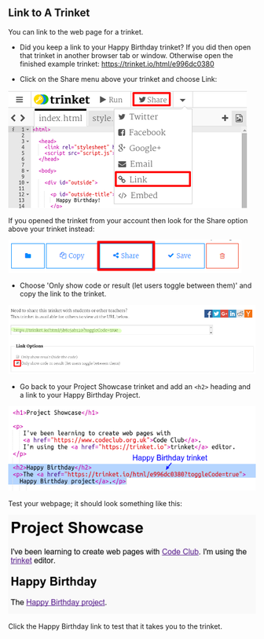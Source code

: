 ## Link to A Trinket

You can link to the web page for a trinket.

+ Did you keep a link to your Happy Birthday trinket? If you did then open that trinket in another browser tab or window. Otherwise open the finished example trinket: <https://trinket.io/html/e996dc0380>

+ Click on the Share menu above your trinket and choose Link:

![截屏](images/showcase-share1.png)

If you opened the trinket from your account then look for the Share option above your trinket instead:

![截屏](images/showcase-share2.png)

+ Choose 'Only show code or result (let users toggle between them)' and copy the link to the trinket. 

![截图](images/showcase-get-link.png)

+ Go back to your Project Showcase trinket and add an `<h2>` heading and a link to your Happy Birthday Project.

![截屏](images/showcase-link-trinket.png)

Test your webpage; it should look something like this:

![截屏](images/showcase-link-output.png)

Click the Happy Birthday link to test that it takes you to the trinket.